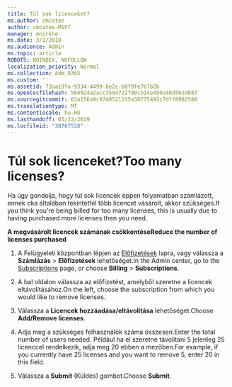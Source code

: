 ```yaml
---
title: Túl sok licenceket?
ms.author: cmcatee
author: cmcatee-MSFT
manager: mnirkhe
ms.date: 3/2/2018
ms.audience: Admin
ms.topic: article
ROBOTS: NOINDEX, NOFOLLOW
localization_priority: Normal
ms.collection: Adm_O365
ms.custom: ''
ms.assetid: 73aa19fa-9334-4499-be2c-b6f9fe7b7b2b
ms.openlocfilehash: 584024a2acc3594722f80cb14e499a48d502d087
ms.sourcegitcommit: 03a156a9c9740521155a30775492c7dff0982588
ms.translationtype: MT
ms.contentlocale: hu-HU
ms.lasthandoff: 03/22/2019
ms.locfileid: "30767538"
---
```

# <a name="too-many-licenses"></a><span data-ttu-id="b011c-102">Túl sok licenceket?</span><span class="sxs-lookup"><span data-stu-id="b011c-102">Too many licenses?</span></span>

<span data-ttu-id="b011c-103">Ha úgy gondolja, hogy túl sok licencek éppen folyamatban számlázott, ennek oka általában tekintettel több licencet vásárolt, akkor szükséges.</span><span class="sxs-lookup"><span data-stu-id="b011c-103">If you think you're being billed for too many licenses, this is usually due to having purchased more licenses then you need.</span></span>
  
 <span data-ttu-id="b011c-104">**A megvásárolt licencek számának csökkentése**</span><span class="sxs-lookup"><span data-stu-id="b011c-104">**Reduce the number of licenses purchased**</span></span>
  
1. <span data-ttu-id="b011c-105">A Felügyeleti központban lépjen az [Előfizetések](https://go.microsoft.com/fwlink/p/?linkid=842054) lapra, vagy válassza a **Számlázás** \> **Előfizetések** lehetőséget.</span><span class="sxs-lookup"><span data-stu-id="b011c-105">In the Admin center, go to the [Subscriptions](https://go.microsoft.com/fwlink/p/?linkid=842054) page, or choose **Billing** \> **Subscriptions**.</span></span>
    
2. <span data-ttu-id="b011c-106">A bal oldalon válassza az előfizetést, amelyből szeretne a licencek eltávolításához.</span><span class="sxs-lookup"><span data-stu-id="b011c-106">On the left, choose the subscription from which you would like to remove licenses.</span></span>
    
3. <span data-ttu-id="b011c-107">Válassza a **Licencek hozzáadása/eltávolítása** lehetőséget.</span><span class="sxs-lookup"><span data-stu-id="b011c-107">Choose **Add/Remove licenses**.</span></span>
    
4. <span data-ttu-id="b011c-108">Adja meg a szükséges felhasználók száma összesen.</span><span class="sxs-lookup"><span data-stu-id="b011c-108">Enter the total number of users needed.</span></span> <span data-ttu-id="b011c-109">Például ha el szeretné távolítani 5 jelenleg 25 licenccel rendelkezik, adja meg 20 ebben a mezőben.</span><span class="sxs-lookup"><span data-stu-id="b011c-109">For example, if you currently have 25 licenses and you want to remove 5, enter 20 in this field.</span></span>
    
5. <span data-ttu-id="b011c-110">Válassza a **Submit** (Küldés) gombot.</span><span class="sxs-lookup"><span data-stu-id="b011c-110">Choose **Submit**.</span></span>
    

